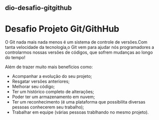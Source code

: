 ## dio-desafio-gitgithub
 # Desafio Projeto Git/GithHub

O Git nada mais nada menos é um sistema de controle de versões.Com tanta velocidade da tecnologia,o Git vem para ajudar nós programadores a controlarmos nossas versões de códigos, que sofrem mudanças ao longo do tempo! 

Além de trazer muito mais benefícios como:

 * Acompanhar a evolução do seu projeto;
 * Resgatar versões anteriores;
 * Melhorar seu código;
 * Ter um histórico completo de alterações;
 * Poder ter um armazenamento em nuvem;
 * Ter um reconhecimento (é uma plataforma que possibilita diversas pessoas conhecerem seu trabalho);
 * Trabalhar em equipe (várias pessoas trablhando no mesmo projeto).
